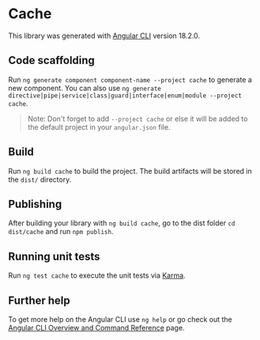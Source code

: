 # Cache

This library was generated with [Angular CLI](https://github.com/angular/angular-cli) version 18.2.0.

## Code scaffolding

Run `ng generate component component-name --project cache` to generate a new component. You can also use `ng generate directive|pipe|service|class|guard|interface|enum|module --project cache`.
> Note: Don't forget to add `--project cache` or else it will be added to the default project in your `angular.json` file. 

## Build

Run `ng build cache` to build the project. The build artifacts will be stored in the `dist/` directory.

## Publishing

After building your library with `ng build cache`, go to the dist folder `cd dist/cache` and run `npm publish`.

## Running unit tests

Run `ng test cache` to execute the unit tests via [Karma](https://karma-runner.github.io).

## Further help

To get more help on the Angular CLI use `ng help` or go check out the [Angular CLI Overview and Command Reference](https://angular.dev/tools/cli) page.
